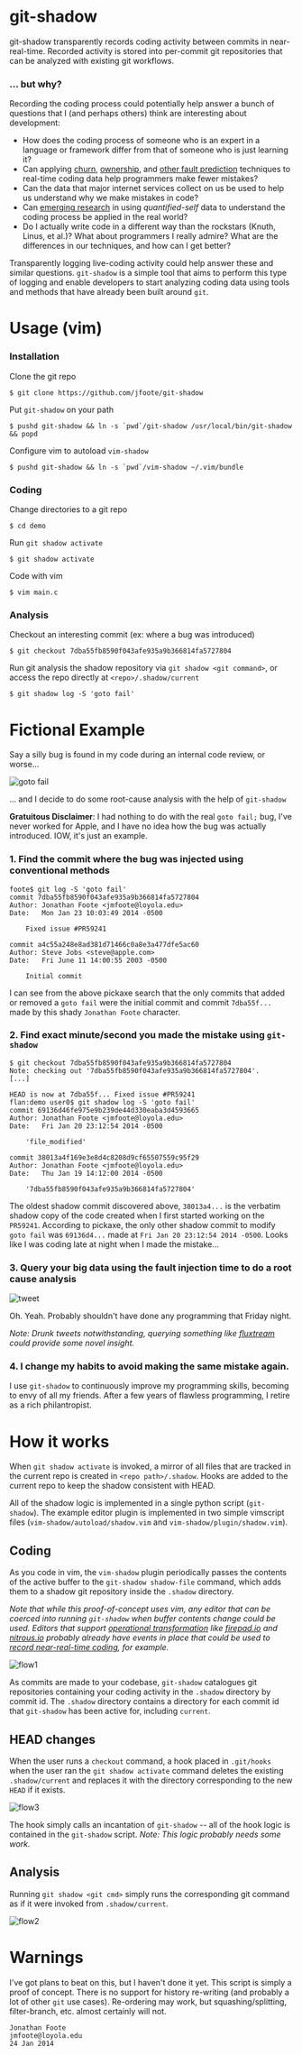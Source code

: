 # git-shadow

git-shadow transparently records coding activity between commits in near-real-time. Recorded activity is stored into per-commit git repositories that can be analyzed with existing git workflows.

### ... but why?

Recording the coding process could potentially help answer a bunch of questions that I (and perhaps others) think are interesting about development:

- How does the coding process of someone who is an expert in a language or framework differ from that of someone who is just learning it?
- Can applying [churn](http://research.microsoft.com/apps/pubs/default.aspx?id=69126), [ownership](http://www.cabird.com/papers/bird2011dtm.pdf), and [other fault prediction](http://2015.msrconf.org/history.php) techniques to real-time coding data help programmers make fewer mistakes?
- Can the data that major internet services collect on us be used to help us understand why we make mistakes in code? 
- Can [emerging research](http://research.microsoft.com/pubs/209878/biometricSensors_Submitted-07-03-14.pdf) in using *quantified-self* data to understand the coding process be applied in the real world? 
- Do I actually write code in a different way than the rockstars (Knuth, Linus, et al.)? What about programmers I really admire? What are the differences in our techniques, and how can I get better?

Transparently logging live-coding activity could help answer these and similar questions. `git-shadow` is a simple tool that aims to perform this type of logging and enable developers to start analyzing coding data using tools and methods that have already been built around `git`. 


# Usage (vim)

### Installation 

Clone the git repo

```
$ git clone https://github.com/jfoote/git-shadow
```

Put `git-shadow` on your path

```
$ pushd git-shadow && ln -s `pwd`/git-shadow /usr/local/bin/git-shadow && popd
```

Configure vim to autoload `vim-shadow`

```
$ pushd git-shadow && ln -s `pwd`/vim-shadow ~/.vim/bundle
```

### Coding 

Change directories to a git repo

```
$ cd demo
```

Run `git shadow activate`

```
$ git shadow activate
```

Code with vim

```
$ vim main.c
```

### Analysis

Checkout an interesting commit (ex: where a bug was introduced)

```
$ git checkout 7dba55fb8590f043afe935a9b366814fa5727804
```

Run git analysis the shadow repository via `git shadow <git command>`, or access the repo directly at `<repo>/.shadow/current`

```
$ git shadow log -S 'goto fail'
```

# Fictional Example

Say a silly bug is found in my code during an internal code review, or worse...

![goto fail](http://foote.pub/images/goto-fail.png)

... and I decide to do some root-cause analysis with the help of `git-shadow`

**Gratuitous Disclaimer**: I had nothing to do with the real `goto fail;` bug, I've never worked for Apple, and I have no idea how the bug was actually introduced. IOW, it's just an example.

### 1. Find the commit where the bug was injected using conventional methods 

```
foote$ git log -S 'goto fail'
commit 7dba55fb8590f043afe935a9b366814fa5727804
Author: Jonathan Foote <jmfoote@loyola.edu>
Date:   Mon Jan 23 10:03:49 2014 -0500

    Fixed issue #PR59241

commit a4c55a248e8ad381d71466c0a8e3a477dfe5ac60
Author: Steve Jobs <steve@apple.com>
Date:   Fri June 11 14:00:55 2003 -0500

    Initial commit
```

I can see from the above pickaxe search that the only commits that added or removed a `goto fail` were the initial commit and commit `7dba55f...` made by this shady `Jonathan Foote` character.

### 2. Find exact minute/second you made the mistake using `git-shadow`

```
$ git checkout 7dba55fb8590f043afe935a9b366814fa5727804
Note: checking out '7dba55fb8590f043afe935a9b366814fa5727804'.
[...]

HEAD is now at 7dba55f... Fixed issue #PR59241
flan:demo user0$ git shadow log -S 'goto fail'
commit 69136d46fe975e9b239de44d330eaba3d4593665
Author: Jonathan Foote <jmfoote@loyola.edu>
Date:   Fri Jan 20 23:12:54 2014 -0500

    'file_modified'

commit 38013a4f169e3e8d4c8208d9cf65507559c95f29
Author: Jonathan Foote <jmfoote@loyola.edu>
Date:   Thu Jan 19 14:12:00 2014 -0500

    '7dba55fb8590f043afe935a9b366814fa5727804'
```

The oldest shadow commit discovered above, `38013a4...` is the verbatim shadow copy of the code created when I first started working on the `PR59241`. According to pickaxe, the only other shadow commit to modify `goto fail` was `69136d4...` made at `Fri Jan 20 23:12:54 2014 -0500`. Looks like I was coding late at night when I made the mistake...

### 3. Query your big data using the fault injection time to do a root cause analysis

![tweet](http://foote.pub/images/goto-fail-tweet.png)

Oh. Yeah. Probably shouldn't have done any programming that Friday night.

*Note: Drunk tweets notwithstanding, querying something like [fluxtream](https://fluxtream.org/) could provide some novel insight.*

### 4. I change my habits to avoid making the same mistake again. 

I use `git-shadow` to continuously improve my programming skills, becoming to envy of all my friends. After a few years of flawless programming, I retire as a rich philantropist.


# How it works

When `git shadow activate` is invoked, a mirror of all files that are tracked in the current repo is created in `<repo path>/.shadow`. Hooks are added to the current repo to keep the shadow consistent with HEAD. 

All of the shadow logic is implemented in a single python script (`git-shadow`). The example editor plugin is implemented in two simple vimscript files (`vim-shadow/autoload/shadow.vim` and `vim-shadow/plugin/shadow.vim`).

## Coding

As you code in vim, the `vim-shadow` plugin periodically passes the contents of the active buffer to the `git-shadow shadow-file` command, which adds them to a shadow git repository inside the `.shadow` directory. 

*Note that while this proof-of-concept uses vim, any editor that can be coerced into running `git-shadow` when buffer contents change could be used. Editors that support [operational transformation](http://en.wikipedia.org/wiki/Operational_transformation) like [firepad.io](http://www.firepad.io/#1) and [nitrous.io](https://www.nitrous.io/) probably already have events in place that could be used to [record near-real-time coding](http://features.jsomers.net/how-i-reverse-engineered-google-docs/), for example.*

![flow1](http://foote.pub/images/shadow1.png)

As commits are made to your codebase, `git-shadow` catalogues git repositories containing your coding activity in the `.shadow` directory by commit id. The `.shadow` directory contains a directory for each commit id that `git-shadow` has been active for, including `current`. 

## HEAD changes

When the user runs a `checkout` command, a hook placed in `.git/hooks` when the user ran the `git shadow activate` command deletes the existing `.shadow/current` and replaces it with the directory corresponding to the new `HEAD` if it exists.

![flow3](http://foote.pub/images/shadow3.png)

The hook simply calls an incantation of `git-shadow` -- all of the hook logic is contained in the `git-shadow` script. *Note: This logic probably needs some work.*

## Analysis

Running `git shadow <git cmd>` simply runs the corresponding git command as if it were invoked from `.shadow/current`.

![flow2](http://foote.pub/images/shadow2.png)

# Warnings

I've got plans to beat on this, but I haven't done it yet. This script is simply a proof of concept. There is no support for history re-writing (and probably a lot of other `git` use cases). Re-ordering may work, but squashing/splitting, filter-branch, etc. almost certainly will not. 

```
Jonathan Foote
jmfoote@loyola.edu
24 Jan 2014
```
